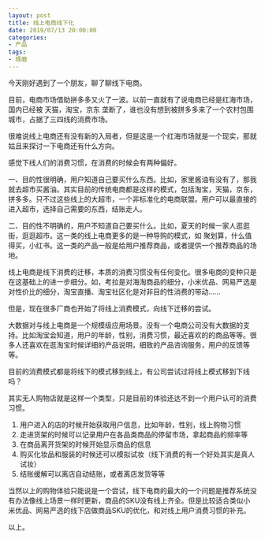 ```yaml
---
layout: post
title: 线上电商线下化
date: 2019/07/13 20:00:00
categories:
- 产品
tags:
- 琢磨
---
```


今天刚好遇到了一个朋友，聊了聊线下电商。

目前，电商市场借助拼多多又火了一波。以前一直就有了说电商已经是红海市场，国内已经被 天猫，淘宝，京东 垄断了，谁也没有想到被拼多多来了一个农村包围城市，占据了三四线的消费市场。

很难说线上电商还有没有新的入局者，但是这是一个红海市场就是一个现实，那就姑且来探讨一下电商还有什么方向。

感觉下线人们的消费习惯，在消费的时候会有两种偏好。

一、目的性很明确，用户知道自己要买什么东西。比如，家里酱油有没有了，那我就去超市买酱油。其实目前的传统电商都是这样的模式，包括淘宝，天猫，京东，拼多多。只不过这些线上的大超市，一个非标准化的电商联盟。用户可以最直接的进入超市，选择自己需要的东西，结账走人。

二、目的性不明确的，用户不知道自己要买什么。比如，夏天的时候一家人逛逛街，逛逛超市。这一类的线上电商更多的是一种导购的模式，如 聚划算，什么值得买，小红书。这一类的产品一般是给用户推荐商品，或者提供一个推荐商品的场地。

线上电商是线下消费的迁移，本质的消费习惯没有任何变化。很多电商的变种只是在这基础上的进一步细分。如，考拉是对海淘商品的细分，小米优品、网易严选是对性价比的细分，淘宝直播、淘宝社区化是对非目的性消费的带动……

但是，现在很多厂商也开始了将线上消费模式，向线下迁移的尝试。

大数据对与线上电商是一个规模级应用场景。没有一个电商公司没有大数据的支持。比如淘宝会知道，用户的年龄，性别，消费习惯，最近喜欢的的商品等等。很多人还喜欢在逛淘宝时候详细的产品说明，细致的产品咨询服务，用户的反馈等等。

目前的消费模式都是将线下的模式移到线上，有公司尝试过将线上模式移到下线吗？

其实无人购物店就是这样一个类型，只是目前的体验还达不到一个用户认可的消费习惯。

1. 用户进入的店的时候开始获取用户信息，比如年龄，性别，线上购物习惯
2. 走进货架的时候可以记录用户在各品类商品的停留市场，拿起商品的频率等
3. 在商品离开货架的时候开始显示商品的信息
4. 购买化妆品和服装的时候还可以模拟试妆（线下消费的有一个好处其实是真人试妆）
5. 结账缓解可以离店自动结账，或者离店发货等等

当然以上的购物体验只能说是一个尝试，线下电商的最大的一个问题是推荐系统没有办法像线上场景一样时更新，商品的SKU没有线上齐全。但是比较适合类似小米优品、网易严选的线下店做商品SKU的优化，和对线上用户消费习惯的补充。

以上。